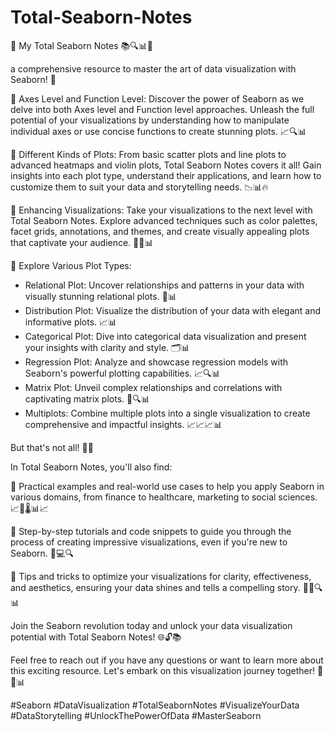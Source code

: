 # Total-Seaborn-Notes

🎉  My Total Seaborn Notes  📚🔍📊🎨

 a comprehensive resource to master the art of data visualization with Seaborn! 🚀 

🔸 Axes Level and Function Level: Discover the power of Seaborn as we delve into both Axes level and Function level approaches. Unleash the full potential of your visualizations by understanding how to manipulate individual axes or use concise functions to create stunning plots. 📈🔍📊

🔸 Different Kinds of Plots: From basic scatter plots and line plots to advanced heatmaps and violin plots, Total Seaborn Notes covers it all! Gain insights into each plot type, understand their applications, and learn how to customize them to suit your data and storytelling needs. 📉📊🔥

🔸 Enhancing Visualizations: Take your visualizations to the next level with Total Seaborn Notes. Explore advanced techniques such as color palettes, facet grids, annotations, and themes, and create visually appealing plots that captivate your audience. 🌈✨📊

🔸 Explore Various Plot Types:
- Relational Plot: Uncover relationships and patterns in your data with visually stunning relational plots. 🔄📊
- Distribution Plot: Visualize the distribution of your data with elegant and informative plots. 📈📊
- Categorical Plot: Dive into categorical data visualization and present your insights with clarity and style. 🗂️📊
- Regression Plot: Analyze and showcase regression models with Seaborn's powerful plotting capabilities. 📈🔍📊
- Matrix Plot: Unveil complex relationships and correlations with captivating matrix plots. 🔄🔍📊
- Multiplots: Combine multiple plots into a single visualization to create comprehensive and impactful insights. 📈📈📈📊

But that's not all! 🎁🔥

In Total Seaborn Notes, you'll also find:

🔹 Practical examples and real-world use cases to help you apply Seaborn in various domains, from finance to healthcare, marketing to social sciences. 📈🏦🌡️📊📈

🔹 Step-by-step tutorials and code snippets to guide you through the process of creating impressive visualizations, even if you're new to Seaborn. 🧩💻🔍

🔹 Tips and tricks to optimize your visualizations for clarity, effectiveness, and aesthetics, ensuring your data shines and tells a compelling story. 🌟💡🔍📊

Join the Seaborn revolution today and unlock your data visualization potential with Total Seaborn Notes! 🌐🔓📚

Feel free to reach out if you have any questions or want to learn more about this exciting resource. Let's embark on this visualization journey together! 🚀🎨📊

#Seaborn #DataVisualization #TotalSeabornNotes #VisualizeYourData #DataStorytelling #UnlockThePowerOfData #MasterSeaborn
